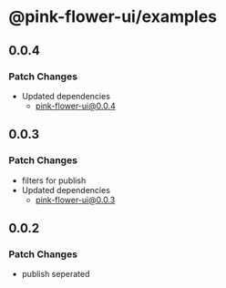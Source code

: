 # @pink-flower-ui/examples

## 0.0.4

### Patch Changes

- Updated dependencies
  - pink-flower-ui@0.0.4

## 0.0.3

### Patch Changes

- filters for publish
- Updated dependencies
  - pink-flower-ui@0.0.3

## 0.0.2

### Patch Changes

- publish seperated
